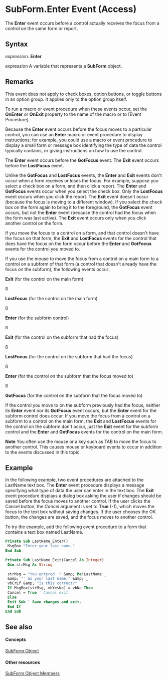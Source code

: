 
# SubForm.Enter Event (Access)

The  **Enter** event occurs before a control actually receives the focus from a control on the same form or report.


## Syntax

 _expression_. **Enter**

 _expression_ A variable that represents a **SubForm** object.


## Remarks

This event does not apply to check boxes, option buttons, or toggle buttons in an option group. It applies only to the option group itself.

To run a macro or event procedure when these events occur, set the  **OnEnter** or **OnExit** property to the name of the macro or to [Event Procedure].

Because the  **Enter** event occurs before the focus moves to a particular control, you can use an **Enter** macro or event procedure to display instructions; for example, you could use a macro or event procedure to display a small form or message box identifying the type of data the control typically contains, or giving instructions on how to use the control.

The  **Enter** event occurs before the **GotFocus** event. The **Exit** event occurs before the **LostFocus** event.

Unlike the  **GotFocus** and **LostFocus** events, the **Enter** and **Exit** events don't occur when a form receives or loses the focus. For example, suppose you select a check box on a form, and then click a report. The **Enter** and **GotFocus** events occur when you select the check box. Only the **LostFocus** event occurs when you click the report. The **Exit** event doesn't occur (because the focus is moving to a different window). If you select the check box on the form again to bring it to the foreground, the **GotFocus** event occurs, but not the **Enter** event (because the control had the focus when the form was last active). The **Exit** event occurs only when you click another control on the form.

If you move the focus to a control on a form, and that control doesn't have the focus on that form, the  **Exit** and **LostFocus** events for the control that does have the focus on the form occur before the **Enter** and **GotFocus** events for the control you moved to.

If you use the mouse to move the focus from a control on a main form to a control on a subform of that form (a control that doesn't already have the focus on the subform), the following events occur:

 **Exit** (for the control on the main form)

ß

 **LostFocus** (for the control on the main form)

ß

 **Enter** (for the subform control)

ß

 **Exit** (for the control on the subform that had the focus)

ß

 **LostFocus** (for the control on the subform that had the focus)

ß

 **Enter** (for the control on the subform that the focus moved to)

ß

 **GotFocus** (for the control on the subform that the focus moved to)

If the control you move to on the subform previously had the focus, neither its  **Enter** event nor its **GotFocus** event occurs, but the **Enter** event for the subform control does occur. If you move the focus from a control on a subform to a control on the main form, the **Exit** and **LostFocus** events for the control on the subform don't occur, just the **Exit** event for the subform control and the **Enter** and **GotFocus** events for the control on the main form.


 **Note**  You often use the mouse or a key such as TAB to move the focus to another control. This causes mouse or keyboard events to occur in addition to the events discussed in this topic.


## Example

In the following example, two event procedures are attached to the LastName text box. The  **Enter** event procedure displays a message specifying what type of data the user can enter in the text box. The **Exit** event procedure displays a dialog box asking the user if changes should be saved before the focus moves to another control. If the user clicks the Cancel button, the _Cancel_ argument is set to **True** (-1), which moves the focus to the text box without saving changes. If the user chooses the OK button, the changes are saved, and the focus moves to another control.

To try the example, add the following event procedure to a form that contains a text box named LastName.




```vb
Private Sub LastName_Enter() 
 MsgBox "Enter your last name." 
End Sub 
 
Private Sub LastName_Exit(Cancel As Integer) 
 Dim strMsg As String 
 
 strMsg = "You entered '" &amp; Me!LastName _ 
 &amp; "' as your last name." &amp; _ 
 vbCrLf &amp; "Is this correct?" 
 If MsgBox(strMsg, vbYesNo) = vbNo Then 
 Cancel = True ' Cancel exit. 
 Else 
 Exit Sub ' Save changes and exit. 
 End If 
End Sub
```


## See also


#### Concepts


[SubForm Object](60f961fa-dcf4-e1d1-8c50-9e88963f9dec.md)
#### Other resources


[SubForm Object Members](328e74d8-0418-968f-faca-3e1b34139f48.md)
